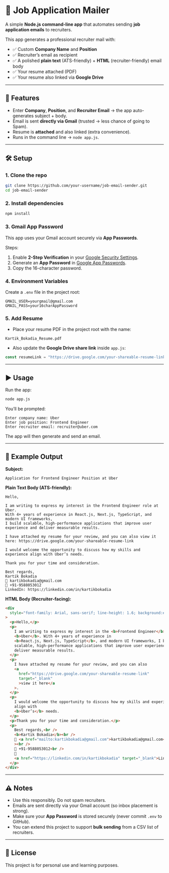 # 📧 Job Application Mailer

A simple **Node.js command-line app** that automates sending **job application emails** to recruiters.

This app generates a professional recruiter mail with:

- ✅ Custom **Company Name** and **Position**
- ✅ Recruiter’s email as recipient
- ✅ A polished **plain text** (ATS-friendly) + **HTML** (recruiter-friendly) email body
- ✅ Your resume attached (PDF)
- ✅ Your resume also linked via **Google Drive**

---

## 🚀 Features

- Enter **Company**, **Position**, and **Recruiter Email** → the app auto-generates subject + body.
- Email is sent **directly via Gmail** (trusted → less chance of going to Spam).
- Resume is **attached** and also linked (extra convenience).
- Runs in the command line → `node app.js`.

---

## 🛠️ Setup

### 1. Clone the repo

```bash
git clone https://github.com/your-username/job-email-sender.git
cd job-email-sender
```

### 2. Install dependencies

```bash
npm install
```

### 3. Gmail App Password

This app uses your Gmail account securely via **App Passwords**.

Steps:

1. Enable **2-Step Verification** in your [Google Security Settings](https://myaccount.google.com/security).
2. Generate an **App Password** in [Google App Passwords](https://myaccount.google.com/apppasswords).
3. Copy the 16-character password.

### 4. Environment Variables

Create a `.env` file in the project root:

```env
GMAIL_USER=yourgmail@gmail.com
GMAIL_PASS=your16charAppPassword
```

### 5. Add Resume

- Place your resume PDF in the project root with the name:

```
Kartik_Bokadia_Resume.pdf
```

- Also update the **Google Drive share link** inside `app.js`:

```js
const resumeLink = "https://drive.google.com/your-shareable-resume-link";
```

---

## ▶️ Usage

Run the app:

```bash
node app.js
```

You’ll be prompted:

```
Enter company name: Uber
Enter job position: Frontend Engineer
Enter recruiter email: recruiter@uber.com
```

The app will then generate and send an email.

---

## 📧 Example Output

**Subject:**

```
Application for Frontend Engineer Position at Uber
```

**Plain Text Body (ATS-friendly):**

```
Hello,

I am writing to express my interest in the Frontend Engineer role at Uber.
With 4+ years of experience in React.js, Next.js, TypeScript, and modern UI frameworks,
I build scalable, high-performance applications that improve user experience and deliver measurable results.

I have attached my resume for your review, and you can also view it here: https://drive.google.com/your-shareable-resume-link

I would welcome the opportunity to discuss how my skills and experience align with Uber’s needs.

Thank you for your time and consideration.

Best regards,
Kartik Bokadia
📧 kartikbokadia@gmail.com
📱 +91-9588053012
LinkedIn: https://linkedin.com/in/kartikbokadia
```

**HTML Body (Recruiter-facing):**

```html
<div
  style="font-family: Arial, sans-serif; line-height: 1.6; background:#f9f9f9; padding:20px;"
>
  <p>Hello,</p>
  <p>
    I am writing to express my interest in the <b>Frontend Engineer</b> role at
    <b>Uber</b>. With 4+ years of experience in
    <b>React.js, Next.js, TypeScript</b>, and modern UI frameworks, I build
    scalable, high-performance applications that improve user experience and
    deliver measurable results.
  </p>
  <p>
    I have attached my resume for your review, and you can also
    <a
      href="https://drive.google.com/your-shareable-resume-link"
      target="_blank"
      >view it here</a
    >.
  </p>
  <p>
    I would welcome the opportunity to discuss how my skills and experience
    align with
    <b>Uber’s</b> needs.
  </p>
  <p>Thank you for your time and consideration.</p>
  <p>
    Best regards,<br />
    <b>Kartik Bokadia</b><br />
    📧 <a href="mailto:kartikbokadia@gmail.com">kartikbokadia@gmail.com</a
    ><br />
    📱 +91-9588053012<br />
    🔗
    <a href="https://linkedin.com/in/kartikbokadia" target="_blank">LinkedIn</a>
  </p>
</div>
```

---

## ⚠️ Notes

- Use this responsibly. Do not spam recruiters.
- Emails are sent directly via your Gmail account (so inbox placement is strong).
- Make sure your **App Password** is stored securely (never commit `.env` to GitHub).
- You can extend this project to support **bulk sending** from a CSV list of recruiters.

---

## 📜 License

This project is for personal use and learning purposes.
